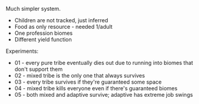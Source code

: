 Much simpler system.

* Children are not tracked, just inferred
* Food as only resource - needed 1/adult
* One profession biomes
* Different yield function

Experiments:

* 01 - every pure tribe eventually dies out due to running into biomes that don't support them
* 02 - mixed tribe is the only one that always survives
* 03 - every tribe survives if they're guaranteed some space
* 04 - mixed tribe kills everyone even if there's guaranteed biomes
* 05 - both mixed and adaptive survive; adaptive has extreme job swings
